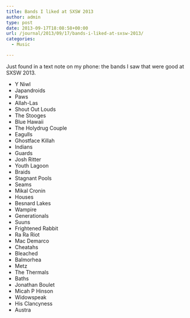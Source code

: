 ```yaml
---
title: Bands I liked at SXSW 2013
author: admin
type: post
date: 2013-09-17T18:08:58+00:00
url: /journal/2013/09/17/bands-i-liked-at-sxsw-2013/
categories:
  - Music

---
```

Just found in a text note on my phone: the bands I saw that were good at SXSW 2013.

  * Y Niwl
  * Japandroids
  * Paws
  * Allah-Las
  * Shout Out Louds
  * The Stooges
  * Blue Hawaii
  * The Holydrug Couple
  * Eagulls
  * Ghostface Killah
  * Indians
  * Guards
  * Josh Ritter
  * Youth Lagoon
  * Braids
  * Stagnant Pools
  * Seams
  * Mikal Cronin
  * Houses
  * Besnard Lakes
  * Wampire
  * Generationals
  * Suuns
  * Frightened Rabbit
  * Ra Ra Riot
  * Mac Demarco
  * Cheatahs
  * Bleached
  * Balmorhea
  * Metz
  * The Thermals
  * Baths
  * Jonathan Boulet
  * Micah P Hinson
  * Widowspeak
  * His Clancyness
  * Austra